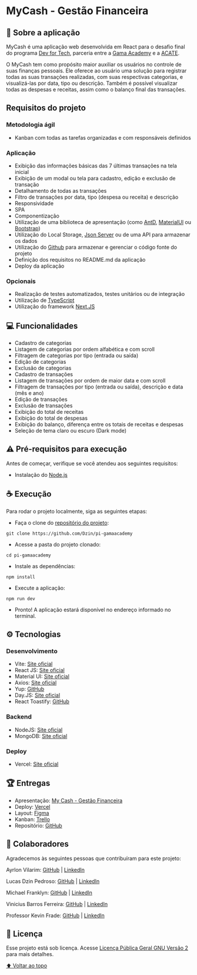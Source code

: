 <a name="topo"></a>

# MyCash - Gestão Financeira

## 🚀 Sobre a aplicação

MyCash é uma aplicação web desenvolvida em React para o desafio final do programa [Dev for Tech](https://devfortech.corporate.gama.academy/), parceria entre a [Gama Academy](https://gama.academy/) e a [ACATE](https://www.acate.com.br/).

O MyCash tem como propósito maior auxiliar os usuários no controle de suas finanças pessoais. Ele oferece ao usuário uma solução para registrar todas as suas transações realizadas, com suas respectivas categorias, e visualizá-las por data, tipo ou descrição. Também é possível visualizar todas as despesas e receitas, assim como o balanço final das transações.

## Requisitos do projeto

### Metodologia ágil

- Kanban com todas as tarefas organizadas e com responsáveis definidos

### Aplicação

- Exibição das informações básicas das 7 últimas transações na tela inicial
- Exibição de um modal ou tela para cadastro, edição e exclusão de transação
- Detalhamento de todas as transações
- Filtro de transações por data, tipo (despesa ou receita) e descrição
- Responsividade
- SPA
- Componentização
- Utilização de uma biblioteca de apresentação (como [AntD](https://ant.design/docs/react/introduce), [MaterialUI](https://mui.com/pt/) ou [Bootstrap](https://getbootstrap.com/))
- Utilização do Local Storage, [Json Server](https://github.com/typicode/json-server) ou de uma API para armazenar os dados
- Utilização do [Github](https://github.com/) para armazenar e gerenciar o código fonte do projeto
- Definição dos requisitos no README.md da aplicação
- Deploy da aplicação

### Opcionais

- Realização de testes automatizados, testes unitários ou de integração
- Utilização de [TypeScript](https://www.typescriptlang.org/)
- Utilização do framework [Next.JS](https://nextjs.org/)

## 💻 Funcionalidades

- Cadastro de categorias
- Listagem de categorias por ordem alfabética e com scroll
- Filtragem de categorias por tipo (entrada ou saída)
- Edição de categorias
- Exclusão de categorias
- Cadastro de transações
- Listagem de transações por ordem de maior data e com scroll
- Filtragem de transações por tipo (entrada ou saída), descrição e data (mês e ano)
- Edição de transações
- Exclusão de transações
- Exibição do total de receitas
- Exibição do total de despesas
- Exibição do balanço, diferença entre os totais de receitas e despesas
- Seleção de tema claro ou escuro (Dark mode)

## ⚠️ Pré-requisitos para execução

Antes de começar, verifique se você atendeu aos seguintes requisitos:

- Instalação do [Node.js](https://nodejs.org/pt-br/)

## ☕ Execução

Para rodar o projeto localmente, siga as seguintes etapas:

- Faça o clone do [repositório do projeto](https://github.com/Dzin/pi-gamaacademy):

```
git clone https://github.com/Dzin/pi-gamaacademy
```

- Acesse a pasta do projeto clonado:

```
cd pi-gamaacademy
```

- Instale as dependências:

```
npm install
```

- Execute a aplicação:

```
npm run dev
```

- Pronto! A aplicação estará disponível no endereço informado no terminal.

## ⚙️ Tecnologias

### Desenvolvimento

- Vite: [Site oficial](https://vitejs.dev/)
- React JS: [Site oficial](https://pt-br.reactjs.org/)
- Material UI: [Site oficial](https://mui.com/pt/)
- Axios: [Site oficial](https://axios-http.com/ptbr/)
- Yup: [GitHub](https://github.com/jquense/yup)
- Day.JS: [Site oficial](https://day.js.org/en/)
- React Toastify: [GitHub](https://github.com/fkhadra/react-toastify)

### Backend

- NodeJS: [Site oficial](https://nodejs.org/en/)
- MongoDB: [Site oficial](https://www.mongodb.com/)

### Deploy

- Vercel: [Site oficial](https://vercel.com/)

## 🏆 Entregas

- Apresentação: [My Cash - Gestão Financeira]()
- Deploy: [Vercel](https://my-cash-three.vercel.app/)
- Layout: [Figma](https://www.figma.com/file/Tc3KHUqZmSEmHCa7uELQJP/MyCash---Gest%C3%A3o-Financeira?node-id=0%3A1)
- Kanban: [Trello](https://trello.com/b/dzj0Q9ej/gama-academy-pi)
- Repositório: [GitHub](https://github.com/Dzin/pi-gamaacademy)

## 🤝 Colaboradores

Agradecemos às seguintes pessoas que contribuíram para este projeto:

Ayrlon Vilarim: [GitHub](https://github.com/AyrlonDouglas) | [LinkedIn](https://www.linkedin.com/in/ayrlon/)

Lucas Dzin Pedroso: [GitHub](https://github.com/Dzin) | [LinkedIn](https://www.linkedin.com/in/lucas-dzin-pedroso/)

Michael Franklyn: [GitHub](https://github.com/MichaelFranklyn) | [LinkedIn](https://www.linkedin.com/in/michaelfranklyn-/)

Vinicius Barros Ferreira: [GitHub](https://github.com/vinibf) | [LinkedIn](https://www.linkedin.com/in/vini-bf/)

Professor Kevin Frade: [GitHub](https://github.com/kelvinfrade) | [LinkedIn](https://www.linkedin.com/in/kelvinfrade/)

## 📝 Licença

Esse projeto está sob licença. Acesse [Licença Pública Geral GNU Versão 2](https://www.gnu.org/licenses/gpl-2.0.html) para mais detalhes.

[⬆ Voltar ao topo](#topo)
